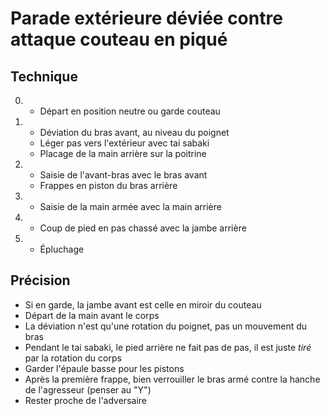 # Parade extérieure déviée contre attaque couteau en piqué

## Technique
0.  - Départ en position neutre ou garde couteau
1.  - Déviation du bras avant, au niveau du poignet
    - Léger pas vers l'extérieur avec tai sabaki
    - Placage de la main arrière sur la poitrine
2.  - Saisie de l'avant-bras avec le bras avant
    - Frappes en piston du bras arrière
3.  - Saisie de la main armée avec la main arrière
4.  - Coup de pied en pas chassé avec la jambe arrière
5.  - Épluchage

## Précision
- Si en garde, la jambe avant est celle en miroir du couteau
- Départ de la main avant le corps
- La déviation n'est qu'une rotation du poignet, pas un mouvement du bras
- Pendant le tai sabaki, le pied arrière ne fait pas de pas, il est juste *tiré* par la rotation du corps
- Garder l'épaule basse pour les pistons
- Après la première frappe, bien verrouiller le bras armé contre la hanche de l'agresseur (penser au "Y")
- Rester proche de l'adversaire
